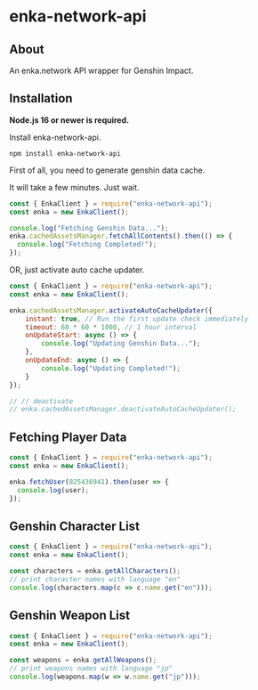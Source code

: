 # enka-network-api

## About

An enka.network API wrapper for Genshin Impact.

## Installation

**Node.js 16 or newer is required.**

Install enka-network-api.
```sh-session
npm install enka-network-api
```

First of all, you need to generate genshin data cache.

It will take a few minutes. Just wait.
```js
const { EnkaClient } = require("enka-network-api");
const enka = new EnkaClient();

console.log("Fetching Genshin Data...");
enka.cachedAssetsManager.fetchAllContents().then(() => {
  console.log("Fetching Completed!");
});
```

OR, just activate auto cache updater.

```js
const { EnkaClient } = require("enka-network-api");
const enka = new EnkaClient();

enka.cachedAssetsManager.activateAutoCacheUpdater({
    instant: true, // Run the first update check immediately
    timeout: 60 * 60 * 1000, // 1 hour interval
    onUpdateStart: async () => {
        console.log("Updating Genshin Data...");
    },
    onUpdateEnd: async () => {
        console.log("Updating Completed!");
    }
});

// // deactivate
// enka.cachedAssetsManager.deactivateAutoCacheUpdater();
```

## Fetching Player Data

```js
const { EnkaClient } = require("enka-network-api");
const enka = new EnkaClient();

enka.fetchUser(825436941).then(user => {
  console.log(user);
});
```

## Genshin Character List

```js
const { EnkaClient } = require("enka-network-api");
const enka = new EnkaClient();

const characters = enka.getAllCharacters();
// print character names with language "en"
console.log(characters.map(c => c.name.get("en")));
```

## Genshin Weapon List

```js
const { EnkaClient } = require("enka-network-api");
const enka = new EnkaClient();

const weapons = enka.getAllWeapons();
// print weapons names with language "jp"
console.log(weapons.map(w => w.name.get("jp")));
```
